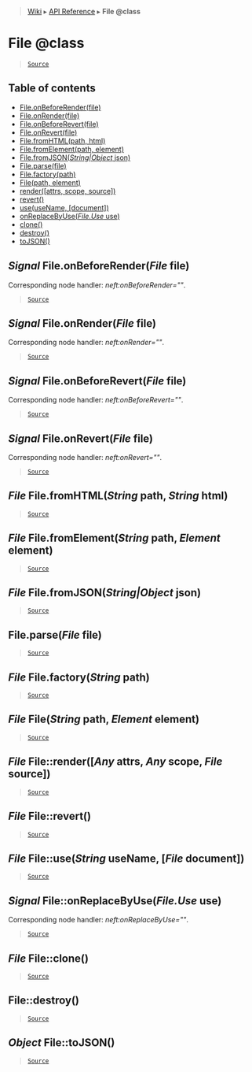 > [Wiki](Home) ▸ [API Reference](API-Reference) ▸ **File @class**

File @class
===========

> [`Source`](/Neft-io/neft/tree/master/src/document/file.litcoffee#file-class)

## Table of contents
  * [File.onBeforeRender(file)](#signal-fileonbeforerenderfile-file)
  * [File.onRender(file)](#signal-fileonrenderfile-file)
  * [File.onBeforeRevert(file)](#signal-fileonbeforerevertfile-file)
  * [File.onRevert(file)](#signal-fileonrevertfile-file)
  * [File.fromHTML(path, html)](#file-filefromhtmlstring-path-string-html)
  * [File.fromElement(path, element)](#file-filefromelementstring-path-element-element)
  * [File.fromJSON(*String|Object* json)](#file-filefromjsonstringobject-json)
  * [File.parse(file)](#fileparsefile-file)
  * [File.factory(path)](#file-filefactorystring-path)
  * [File(path, element)](#file-filestring-path-element-element)
  * [render([attrs, scope, source])](#file-filerenderany-attrs-any-scope-file-source)
  * [revert()](#file-filerevert)
  * [use(useName, [document])](#file-fileusestring-usename-file-document)
  * [onReplaceByUse(*File.Use* use)](#signal-fileonreplacebyusefileuse-use)
  * [clone()](#file-fileclone)
  * [destroy()](#filedestroy)
  * [toJSON()](#object-filetojson)

*Signal* File.onBeforeRender(*File* file)
-----------------------------------------

Corresponding node handler: *neft:onBeforeRender=""*.

> [`Source`](/Neft-io/neft/tree/master/src/document/file.litcoffee#signal-fileonbeforerenderfile-file)

*Signal* File.onRender(*File* file)
-----------------------------------

Corresponding node handler: *neft:onRender=""*.

> [`Source`](/Neft-io/neft/tree/master/src/document/file.litcoffee#signal-fileonrenderfile-file)

*Signal* File.onBeforeRevert(*File* file)
-----------------------------------------

Corresponding node handler: *neft:onBeforeRevert=""*.

> [`Source`](/Neft-io/neft/tree/master/src/document/file.litcoffee#signal-fileonbeforerevertfile-file)

*Signal* File.onRevert(*File* file)
-----------------------------------

Corresponding node handler: *neft:onRevert=""*.

> [`Source`](/Neft-io/neft/tree/master/src/document/file.litcoffee#signal-fileonrevertfile-file)

*File* File.fromHTML(*String* path, *String* html)
--------------------------------------------------

> [`Source`](/Neft-io/neft/tree/master/src/document/file.litcoffee#file-filefromhtmlstring-path-string-html)

*File* File.fromElement(*String* path, *Element* element)
---------------------------------------------------------

> [`Source`](/Neft-io/neft/tree/master/src/document/file.litcoffee#file-filefromelementstring-path-element-element)

*File* File.fromJSON(*String|Object* json)
------------------------------------------

> [`Source`](/Neft-io/neft/tree/master/src/document/file.litcoffee#file-filefromjsonstringobject-json)

File.parse(*File* file)
-----------------------

> [`Source`](/Neft-io/neft/tree/master/src/document/file.litcoffee#fileparsefile-file)

*File* File.factory(*String* path)
----------------------------------

> [`Source`](/Neft-io/neft/tree/master/src/document/file.litcoffee#file-filefactorystring-path)

*File* File(*String* path, *Element* element)
---------------------------------------------

> [`Source`](/Neft-io/neft/tree/master/src/document/file.litcoffee#file-filestring-path-element-element)

*File* File::render([*Any* attrs, *Any* scope, *File* source])
--------------------------------------------------------------

> [`Source`](/Neft-io/neft/tree/master/src/document/file.litcoffee#file-filerenderany-attrs-any-scope-file-source)

*File* File::revert()
---------------------

> [`Source`](/Neft-io/neft/tree/master/src/document/file.litcoffee#file-filerevert)

*File* File::use(*String* useName, [*File* document])
-----------------------------------------------------

> [`Source`](/Neft-io/neft/tree/master/src/document/file.litcoffee#file-fileusestring-usename-file-document)

*Signal* File::onReplaceByUse(*File.Use* use)
---------------------------------------------

Corresponding node handler: *neft:onReplaceByUse=""*.

> [`Source`](/Neft-io/neft/tree/master/src/document/file.litcoffee#signal-fileonreplacebyusefileuse-use)

*File* File::clone()
--------------------

> [`Source`](/Neft-io/neft/tree/master/src/document/file.litcoffee#file-fileclone)

File::destroy()
---------------

> [`Source`](/Neft-io/neft/tree/master/src/document/file.litcoffee#filedestroy)

*Object* File::toJSON()
-----------------------

> [`Source`](/Neft-io/neft/tree/master/src/document/file.litcoffee#object-filetojson)

